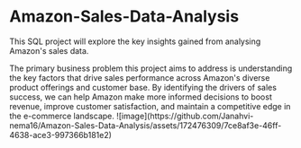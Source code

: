 # Amazon-Sales-Data-Analysis
This SQL project will explore the key insights gained from analysing Amazon's sales data. 
<p>
  The primary business problem this project aims to address is understanding the key factors that drive sales performance across Amazon's diverse product offerings and customer base. By identifying the drivers of sales success, we can help Amazon make more informed decisions to boost revenue, improve customer satisfaction, and maintain a competitive edge in the e-commerce landscape.
![image](https://github.com/Janahvi-nema16/Amazon-Sales-Data-Analysis/assets/172476309/7ce8af3e-46ff-4638-ace3-997366b181e2)

</p>

